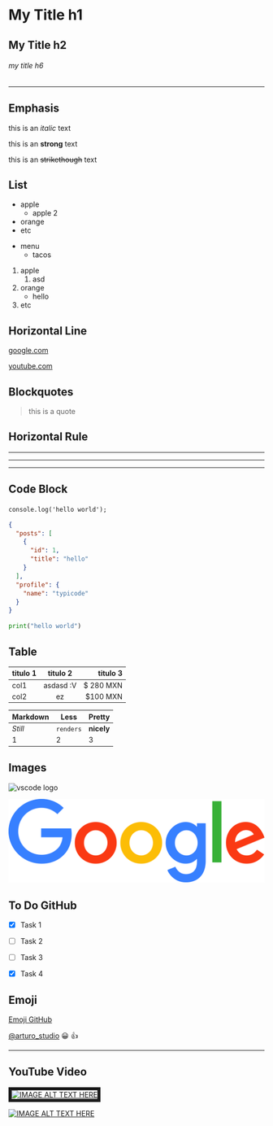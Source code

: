 <!-- HEADINGS (h1, h2, ..., h6) -->
# My Title h1
## My Title h2
###### my title h6

---
## Emphasis
<!-- italic -->
this is an *italic* text
<!-- strong -->
this is an **strong** text
<!-- strikethough -->
this is an ~~strikethough~~ text

## List
<!-- UL -->
* apple
  * apple 2
* orange
* etc

- menu 
  - tacos

1. apple
    1. asd
2. orange
    * hello
3. etc

<!-- links -->
## Horizontal Line

[google.com](https://google.com)

[youtube.com](https://youtube.com "Custom title")

<!-- Blockquotes -->
## Blockquotes

> this is a quote

<!-- Horizontal Rule -->
## Horizontal Rule

---
___

***

<!-- code block -->
## Code Block
`console.log('hello world');`

```JSON
{
  "posts": [
    {
      "id": 1,
      "title": "hello"
    }
  ],
  "profile": {
    "name": "typicode"
  }
}
```

```python
print("hello world")
```

<!-- table -->
## Table

| titulo 1    | titulo 2    | titulo 3    |
|---------    |:------:     |------:      |
|col1         | asdasd :V   | $ 280 MXN   |
|col2         | ez          | $100 MXN    |


Markdown | Less | Pretty
--- | --- | ---
*Still* | `renders` | **nicely**
1 | 2 | 3

<!-- images -->
## Images
![vscode logo](https://upload.wikimedia.org/wikipedia/commons/thumb/9/9a/Visual_Studio_Code_1.35_icon.svg/256px-Visual_Studio_Code_1.35_icon.svg.png)

![zonacraft](logo.png "Custom Title")


<!-- GITHUB MARKDOWN -->

<!-- TO DO -->
## To Do GitHub
* [x] Task 1
* [ ] Task 2
* [ ] Task 3
* [x] Task 4


<!-- EMOJI -->
## Emoji
<!-- list -->
[Emoji GitHub](https://gist.github.com/rxaviers/7360908)

[@arturo_studio](https://twitter.com/arturo_studio) 😀 :+1: 

---
<!-- YouTube Video -->
## YouTube Video
<!-- html -->
<a href="http://www.youtube.com/watch?feature=player_embedded&v=gYO1uk7vIcc
" target="_blank"><img src="https://img.youtube.com/vi/gYO1uk7vIcc/maxresdefault.jpg" 
alt="IMAGE ALT TEXT HERE" width="240" height="180" border="6" /></a>

<!-- markdown -->
[![IMAGE ALT TEXT HERE](https://img.youtube.com/vi/gYO1uk7vIcc/maxresdefault.jpg)](http://www.youtube.com/watch?v=gYO1uk7vIcc)
